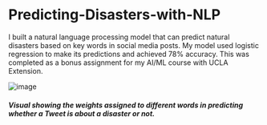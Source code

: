 # Predicting-Disasters-with-NLP
I built a natural language processing model that can predict natural disasters based on key words in social media posts.  My model used logistic regression to make its predictions and achieved 78% accuracy.  This was completed as a bonus assignment for my AI/ML course with UCLA Extension.

![image](https://drive.google.com/uc?export=view&id=1RPiBQsiG1x7gKDQsUoG5IMII9Kb0cEOr)
##### Visual showing the weights assigned to different words in predicting whether a Tweet is about a  disaster or not.
